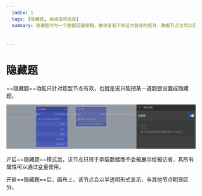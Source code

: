 ```yaml
---
  index: 1
  tags: [隐藏题, 高级选项设定]
  summary: 隐藏题作为一个数据容器使用，被访者看不到设为替身的题目，数据节点也可以实现隐藏题的功能，并且功能更为强大。


---
```







# 隐藏题

==隐藏题==功能只针对题型节点有效，也就是说只能把某一道题目设置成隐藏题。

<img src='../assets/07advancedSetting/hide-question.png'>

开启==隐藏题==模式后，该节点只用于承载数据而不会被展示给被访者，其所有属性可以通过[变量](../../16variable/01concept.md)使用。

开启==隐藏题==后，画布上，该节点会以半透明形式显示，与其他节点明显区分。
